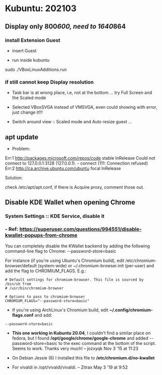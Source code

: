 
# Kubuntu: 202103

## Display only 800*600, need to 1640*864

### install Extension Guest

- insert Guest

- run inside kubuntu

sudo ./VBoxLinuxAdditions.run

### if still cannot keep Display resolution

- Task bar is at wrong place, i.e, not at the bottom ... try Full Screen and the Scaled mode

- Selected VBoxSVGA instead of VMSVGA, even could showing with error, just change it!!!

- Switch around view :: Scaled mode and Auto resize guest ...

## apt update

- Problem:

Err:1 http://packages.microsoft.com/repos/code stable InRelease
  Could not connect to 127.0.0.1:3128 (127.0.0.1). - connect (111: Connection refused)
Err:2 http://ca.archive.ubuntu.com/ubuntu focal InRelease

Solution:

check /etc/apt/apt.conf, if there is Acquire proxy, comment those out.


## Disable KDE Wallet when opening Chrome

### System Settings :: KDE Service, disable it

### - Ref: https://superuser.com/questions/994551/disable-kwallet-popups-from-chrome

You can completely disable the KWallet backend by adding the following command-line flag to Chrome: --password-store=basic

For instance (if you're using Ubuntu's Chromium build), edit /etc/chromium-browser/default (system-wide) or ~/.chromium-browser.init (per-user) and add the flag to CHROMIUM_FLAGS. E.g.:

```
# Default settings for chromium-browser. This file is sourced by /bin/sh from
# /usr/bin/chromium-browser

# Options to pass to chromium-browser
CHROMIUM_FLAGS="--password-store=basic"

```

- If you're using ArchLinux's Chromium build, edit **~/.config/chromium-flags.conf** and add:

`--password-store=basic`

- **This one working in Kubuntu 20.04**, I couldn't find a similar place on fedora, but I found **/opt/google/chrome/google-chrome** and added --password-store=basic to the exec command at the bottom of the script. Seems to work. Thanks very much! – jozxyqk Nov 3 '15 at 11:23

- On Debian Jessie (8) I installed this file to **/etc/chromium.d/no-kwallet** 

- For vivaldi in /opt/vivaldi/vivaldi. – Zitrax May 3 '19 at 9:52 



